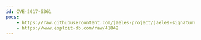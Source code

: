 ```yaml
---
id: CVE-2017-6361
pocs:
    - https://raw.githubusercontent.com/jaeles-project/jaeles-signatures/master/cves/qnap-qts-rce-cve-2017-6361.yaml
    - https://www.exploit-db.com/raw/41842
---
```

